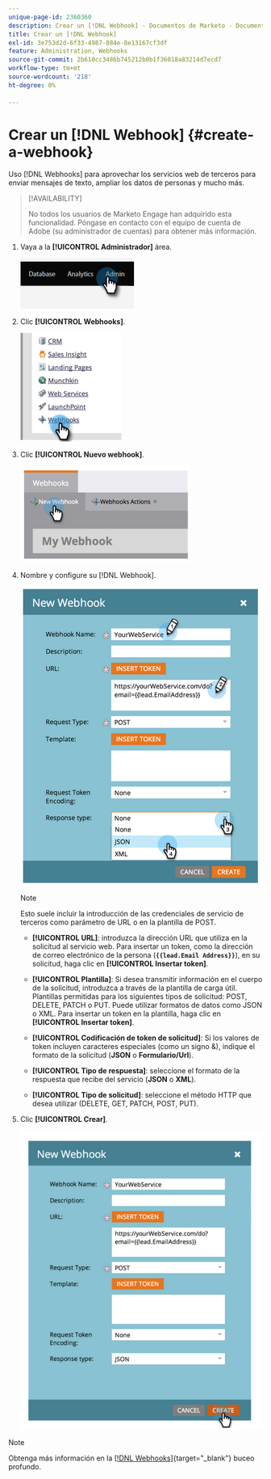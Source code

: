 ```yaml
---
unique-page-id: 2360360
description: Crear un [!DNL Webhook] - Documentos de Marketo - Documentación del producto
title: Crear un [!DNL Webhook]
exl-id: 3e753d2d-6f33-4987-884e-8e13167cf3df
feature: Administration, Webhooks
source-git-commit: 2b610cc3486b745212b0b1f36018a83214d7ecd7
workflow-type: tm+mt
source-wordcount: '218'
ht-degree: 0%

---
```


# Crear un [!DNL Webhook] {#create-a-webhook}

Uso [!DNL Webhooks] para aprovechar los servicios web de terceros para enviar mensajes de texto, ampliar los datos de personas y mucho más.

>[!AVAILABILITY]
>
>No todos los usuarios de Marketo Engage han adquirido esta funcionalidad. Póngase en contacto con el equipo de cuenta de Adobe (su administrador de cuentas) para obtener más información.

1. Vaya a la **[!UICONTROL Administrador]** área.

   ![](assets/create-a-webhook-1.png)

1. Clic **[!UICONTROL Webhooks]**.

   ![](assets/create-a-webhook-2.png)

1. Clic **[!UICONTROL Nuevo webhook]**.

   ![](assets/create-a-webhook-3.png)

1. Nombre y configure su [!DNL Webhook].

   ![](assets/create-a-webhook-4.png)

   >[!NOTE]
   >
   >Esto suele incluir la introducción de las credenciales de servicio de terceros como parámetro de URL o en la plantilla de POST.

   * **[!UICONTROL URL]**: introduzca la dirección URL que utiliza en la solicitud al servicio web. Para insertar un token, como la dirección de correo electrónico de la persona (**`{{lead.Email Address}}`**), en su solicitud, haga clic en **[!UICONTROL Insertar token]**.

   * **[!UICONTROL Plantilla]**: Si desea transmitir información en el cuerpo de la solicitud, introduzca a través de la plantilla de carga útil. Plantillas permitidas para los siguientes tipos de solicitud: POST, DELETE, PATCH o PUT. Puede utilizar formatos de datos como JSON o XML. Para insertar un token en la plantilla, haga clic en **[!UICONTROL Insertar token]**.

   * **[!UICONTROL Codificación de token de solicitud]**: Si los valores de token incluyen caracteres especiales (como un signo &amp;), indique el formato de la solicitud (**JSON** o **Formulario/Url**).

   * **[!UICONTROL Tipo de respuesta]**: seleccione el formato de la respuesta que recibe del servicio (**JSON** o **XML**).

   * **[!UICONTROL Tipo de solicitud]**: seleccione el método HTTP que desea utilizar (DELETE, GET, PATCH, POST, PUT).

1. Clic **[!UICONTROL Crear]**.

   ![](assets/create-a-webhook-5.png)

>[!NOTE]
>
>Obtenga más información en la [[!DNL Webhooks]](https://experienceleague.adobe.com/en/docs/marketo-developer/marketo/webhooks/webhooks){target="_blank"} buceo profundo.
